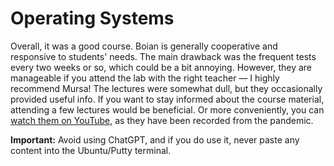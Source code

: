 # Operating Systems

Overall, it was a good course. Boian is generally cooperative and responsive to students' needs. The main drawback was the frequent tests every two weeks or so, which could be a bit annoying. However, they are manageable if you attend the lab with the right teacher — I highly recommend Mursa! The lectures were somewhat dull, but they occasionally provided useful info. If you want to stay informed about the course material, attending a few lectures would be beneficial. Or more conveniently, you can [watch them on YouTube](https://www.youtube.com/playlist?list=PLSYAJ0oQWQKUsypSOy6GlJt0h4dOR-U27), as they have been recorded from the pandemic.

**Important:** Avoid using ChatGPT, and if you do use it, never paste any content into the Ubuntu/Putty terminal. 
